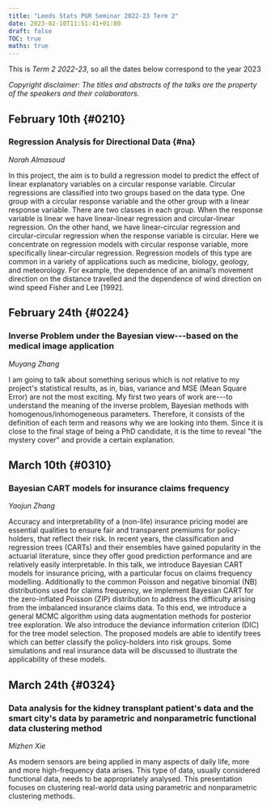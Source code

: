 ```yaml
---
title: "Leeds Stats PGR Seminar 2022-23 Term 2"
date: 2023-02-10T11:51:41+01:00
draft: false
TOC: true
maths: true
---
```


This is *Term 2 2022-23*, so all the dates below correspond to the year 2023

*Copyright disclaimer: The titles and abstracts of the talks are the property of the speakers and their colaborators.*

## February 10th {#0210}

### Regression Analysis for Directional Data {#na}

*Norah Almasoud*

In this project, the aim is to build a regression model to predict the effect of linear explanatory variables on a circular response variable. Circular regressions are classified into two groups based on the data type. One group with a circular response variable and the other group with a linear response variable. There are two classes in each group. When the response variable is linear we have linear-linear regression and circular-linear regression. On the other hand, we have linear-circular regression and circular-circular regression when the response variable is circular. Here we concentrate on regression models with circular response variable, more specifically linear-circular regression. Regression models of this type are common in a variety of applications such as medicine, biology, geology, and meteorology. For example, the dependence of an animal’s movement direction on the distance travelled and the dependence of wind direction on wind speed Fisher and Lee [1992].

## February 24th {#0224}

### Inverse Problem under the Bayesian view---based on the medical image application

*Muyang Zhang*

I am going to talk about something serious which is not relative to my project's statistical results, as in, bias, variance and MSE (Mean Square Error) are not the most exciting.  My first two years of work are---to understand the meaning of the inverse problem, Bayesian methods with homogenous/inhomogeneous parameters.  Therefore, it consists of the definition of each term and reasons why we are looking into them. Since it is close to the final stage of being a PhD candidate, it is the time to reveal "the mystery cover" and provide a certain explanation.

## March 10th {#0310}

### Bayesian CART models for insurance claims frequency

*Yaojun Zhang*

Accuracy and interpretability of a (non-life) insurance pricing model are essential qualities to ensure fair and transparent premiums for policy-holders, that reflect their risk. In recent years, the classification and regression trees (CARTs) and their ensembles have gained popularity in the actuarial literature, since they offer good prediction performance and are relatively easily interpretable. In this talk, we introduce Bayesian CART models for insurance pricing, with a particular focus on claims frequency modelling. Additionally to the common Poisson and negative binomial (NB) distributions used for claims frequency, we implement Bayesian CART for the zero-inflated Poisson (ZIP) distribution to address the difficulty arising from the imbalanced insurance claims data. To this end, we introduce a general MCMC algorithm using data augmentation methods for posterior tree exploration. We also introduce the deviance information criterion (DIC) for the tree model selection. The proposed models are able to identify trees which can better classify the policy-holders into risk groups. Some simulations and real insurance data will be discussed to illustrate the applicability of these models.

## March 24th {#0324}

### Data analysis for the kidney transplant patient's data and the smart city's data by parametric and nonparametric functional data clustering method

*Mizhen Xie*

As modern sensors are being applied in many aspects of daily life, more and more high-frequency data arises. This type of data, usually considered functional data, needs to be appropriately analysed. This presentation focuses on clustering real-world data using parametric and nonparametric clustering methods.
